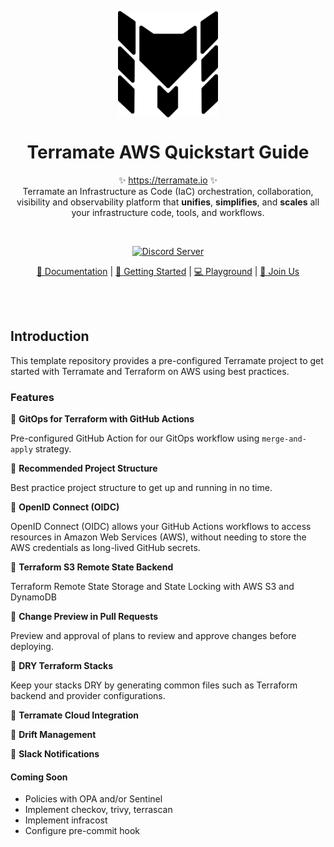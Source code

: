 <p align="center">
  <picture width="160px" align="center">
      <source media="(prefers-color-scheme: dark)" srcset="https://raw.githubusercontent.com/terramate-io/brand/5a799813d429116741243b9b06a9f034a3991bf3/darkmode/stamp.svg">
      <img alt="Terramate" src="https://raw.githubusercontent.com/terramate-io/brand/5a799813d429116741243b9b06a9f034a3991bf3/whitemode/stamp.svg" width="160px" align="center">
    </picture>
  <h1 align="center">Terramate AWS Quickstart Guide</h1>
  <p align="center">
    ✨ <a href="https://terramate.io/docs/cli">https://terramate.io</a> ✨
    <br/>
    Terramate an Infrastructure as Code (IaC) orchestration, collaboration, visibility and observability platform that <strong>unifies</strong>,
    <strong>simplifies</strong>, and <strong>scales</strong> all your infrastructure code, tools, and workflows.
  </p>
</p>
<br/>

<p align="center">
  <a href="https://terramate.io/discord" rel="nofollow"><img src="https://img.shields.io/discord/1088753599951151154?label=Discord&logo=discord&logoColor=white" alt="Discord Server"></a>
</p>
<p align="center">
  <a href="https://terramate.io/docs">📖 Documentation</a> | <a href="https://terramate.io/docs/cli/getting-started">🚀 Getting Started</a> | <a href="https://play.terramate.io">💻 Playground</a> | <a href="https://jobs.ashbyhq.com/terramate" title="Terramate Job Board">🙌 Join Us</a>
</p>

<br>
<br>

## Introduction 

This template repository provides a pre-configured Terramate project to get started with Terramate and Terraform on AWS using best practices.

### Features

🚀 **GitOps for Terraform with GitHub Actions**

Pre-configured GitHub Action for our GitOps workflow using `merge-and-apply` strategy.

🚀 **Recommended Project Structure**

Best practice project structure to get up and running in no time.

🚀 **OpenID Connect (OIDC)**

OpenID Connect (OIDC) allows your GitHub Actions workflows to access resources in Amazon Web Services (AWS), without needing to store the AWS credentials as long-lived GitHub secrets.

🚀 **Terraform S3 Remote State Backend**

Terraform Remote State Storage and State Locking with AWS S3 and DynamoDB

🚀 **Change Preview in Pull Requests**

Preview and approval of plans to review and approve changes before deploying.

🚀 **DRY Terraform Stacks**

Keep your stacks DRY by generating common files such as Terraform backend and provider configurations.

🚀 **Terramate Cloud Integration**

🚀 **Drift Management**

🚀 **Slack Notifications**

#### Coming Soon

- Policies with OPA and/or Sentinel
- Implement checkov, trivy, terrascan
- Implement infracost
- Configure pre-commit hook
